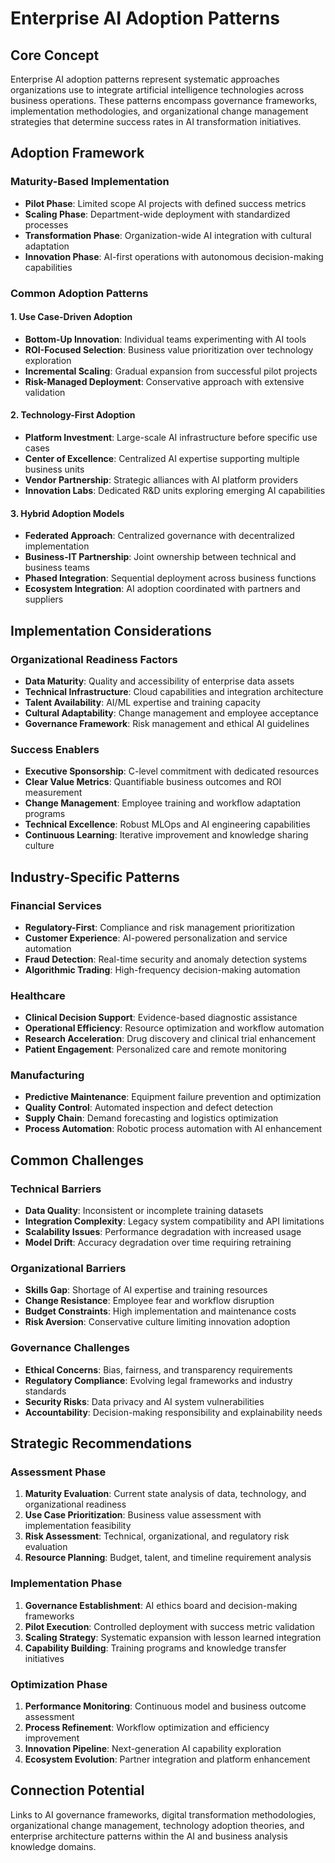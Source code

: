 # Enterprise AI Adoption Patterns

## Core Concept

Enterprise AI adoption patterns represent systematic approaches organizations use to integrate artificial intelligence technologies across business operations. These patterns encompass governance frameworks, implementation methodologies, and organizational change management strategies that determine success rates in AI transformation initiatives.

## Adoption Framework

### Maturity-Based Implementation
- **Pilot Phase**: Limited scope AI projects with defined success metrics
- **Scaling Phase**: Department-wide deployment with standardized processes
- **Transformation Phase**: Organization-wide AI integration with cultural adaptation
- **Innovation Phase**: AI-first operations with autonomous decision-making capabilities

### Common Adoption Patterns

#### 1. Use Case-Driven Adoption
- **Bottom-Up Innovation**: Individual teams experimenting with AI tools
- **ROI-Focused Selection**: Business value prioritization over technology exploration
- **Incremental Scaling**: Gradual expansion from successful pilot projects
- **Risk-Managed Deployment**: Conservative approach with extensive validation

#### 2. Technology-First Adoption
- **Platform Investment**: Large-scale AI infrastructure before specific use cases
- **Center of Excellence**: Centralized AI expertise supporting multiple business units
- **Vendor Partnership**: Strategic alliances with AI platform providers
- **Innovation Labs**: Dedicated R&D units exploring emerging AI capabilities

#### 3. Hybrid Adoption Models
- **Federated Approach**: Centralized governance with decentralized implementation
- **Business-IT Partnership**: Joint ownership between technical and business teams
- **Phased Integration**: Sequential deployment across business functions
- **Ecosystem Integration**: AI adoption coordinated with partners and suppliers

## Implementation Considerations

### Organizational Readiness Factors
- **Data Maturity**: Quality and accessibility of enterprise data assets
- **Technical Infrastructure**: Cloud capabilities and integration architecture
- **Talent Availability**: AI/ML expertise and training capacity
- **Cultural Adaptability**: Change management and employee acceptance
- **Governance Framework**: Risk management and ethical AI guidelines

### Success Enablers
- **Executive Sponsorship**: C-level commitment with dedicated resources
- **Clear Value Metrics**: Quantifiable business outcomes and ROI measurement
- **Change Management**: Employee training and workflow adaptation programs
- **Technical Excellence**: Robust MLOps and AI engineering capabilities
- **Continuous Learning**: Iterative improvement and knowledge sharing culture

## Industry-Specific Patterns

### Financial Services
- **Regulatory-First**: Compliance and risk management prioritization
- **Customer Experience**: AI-powered personalization and service automation
- **Fraud Detection**: Real-time security and anomaly detection systems
- **Algorithmic Trading**: High-frequency decision-making automation

### Healthcare
- **Clinical Decision Support**: Evidence-based diagnostic assistance
- **Operational Efficiency**: Resource optimization and workflow automation
- **Research Acceleration**: Drug discovery and clinical trial enhancement
- **Patient Engagement**: Personalized care and remote monitoring

### Manufacturing
- **Predictive Maintenance**: Equipment failure prevention and optimization
- **Quality Control**: Automated inspection and defect detection
- **Supply Chain**: Demand forecasting and logistics optimization
- **Process Automation**: Robotic process automation with AI enhancement

## Common Challenges

### Technical Barriers
- **Data Quality**: Inconsistent or incomplete training datasets
- **Integration Complexity**: Legacy system compatibility and API limitations
- **Scalability Issues**: Performance degradation with increased usage
- **Model Drift**: Accuracy degradation over time requiring retraining

### Organizational Barriers
- **Skills Gap**: Shortage of AI expertise and training resources
- **Change Resistance**: Employee fear and workflow disruption
- **Budget Constraints**: High implementation and maintenance costs
- **Risk Aversion**: Conservative culture limiting innovation adoption

### Governance Challenges
- **Ethical Concerns**: Bias, fairness, and transparency requirements
- **Regulatory Compliance**: Evolving legal frameworks and industry standards
- **Security Risks**: Data privacy and AI system vulnerabilities
- **Accountability**: Decision-making responsibility and explainability needs

## Strategic Recommendations

### Assessment Phase
1. **Maturity Evaluation**: Current state analysis of data, technology, and organizational readiness
2. **Use Case Prioritization**: Business value assessment with implementation feasibility
3. **Risk Assessment**: Technical, organizational, and regulatory risk evaluation
4. **Resource Planning**: Budget, talent, and timeline requirement analysis

### Implementation Phase
1. **Governance Establishment**: AI ethics board and decision-making frameworks
2. **Pilot Execution**: Controlled deployment with success metric validation
3. **Scaling Strategy**: Systematic expansion with lesson learned integration
4. **Capability Building**: Training programs and knowledge transfer initiatives

### Optimization Phase
1. **Performance Monitoring**: Continuous model and business outcome assessment
2. **Process Refinement**: Workflow optimization and efficiency improvement
3. **Innovation Pipeline**: Next-generation AI capability exploration
4. **Ecosystem Evolution**: Partner integration and platform enhancement

## Connection Potential

Links to AI governance frameworks, digital transformation methodologies, organizational change management, technology adoption theories, and enterprise architecture patterns within the AI and business analysis knowledge domains.
